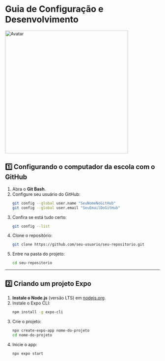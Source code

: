# Guia de Configuração e Desenvolvimento

<img src="https://pbs.twimg.com/profile_images/1876765399687049216/kLaAM_SN_400x400.jpg" alt="Avatar" width="400" align="center">

## 1️⃣ Configurando o computador da escola com o GitHub

1. Abra o **Git Bash**.  
2. Configure seu usuário do GitHub:  
   ```bash
   git config --global user.name "SeuNomeNoGitHub"
   git config --global user.email "SeuEmailDoGitHub"
   ```
3. Confira se está tudo certo:  
   ```bash
   git config --list
   ```
4. Clone o repositório:  
   ```bash
   git clone https://github.com/seu-usuario/seu-repositorio.git
   ```
5. Entre na pasta do projeto:  
   ```bash
   cd seu-repositorio
   ```

---

## 2️⃣ Criando um projeto Expo

1. **Instale o Node.js** (versão LTS) em [nodejs.org](https://nodejs.org/).  
2. Instale o Expo CLI:  
   ```bash
   npm install -g expo-cli
   ```
3. Crie o projeto:  
   ```bash
   npx create-expo-app nome-do-projeto
   cd nome-do-projeto
   ```
4. Inicie o app:  
   ```bash
   npx expo start
   ```
